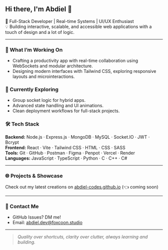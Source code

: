 ## Hi there, I'm Abdiel 👋

🎯 Full-Stack Developer | Real-time Systems | UI/UX Enthusiast  
💡 Building interactive, scalable, and accessible web applications with a touch of design and a lot of logic.

---

### 🚀 What I’m Working On
- Crafting a productivity app with real-time collaboration using WebSockets and modular architecture.
- Designing modern interfaces with Tailwind CSS, exploring responsive layouts and microinteractions.

### 🧠 Currently Exploring
- Group socket logic for hybrid apps.
- Advanced state handling and UI animations.
- Clean deployment workflows for full-stack projects.

### 🛠️ Tech Stack
**Backend:** Node.js · Express.js · MongoDB · MySQL · Socket.IO · JWT · Bcrypt  
**Frontend:** React · Vite · Tailwind CSS · HTML · CSS · SASS  
**Tools:** Git · GitHub · Postman · Figma · Penpot · Vercel · Render  
**Languages:** JavaScript · TypeScript · Python · C · C++ · C#  

---

### 🌐 Projects & Showcase
Check out my latest creations on [abdiel-codes.github.io](https://github.com/abdiel-codes) (👈 coming soon)

---

### 📨 Contact Me
- GitHub Issues? DM me!
- Email: [abdiel.dev@foxcoon.studio](mailto:abdiel.dev@foxcoon.studio)

---

> *Quality over shortcuts, clarity over clutter, always learning and building.*
